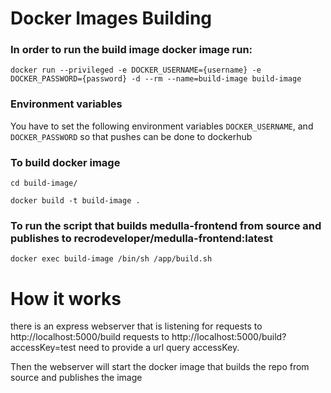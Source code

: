 # Docker Images Building

### In order to run the build image docker image run:

`docker run --privileged -e DOCKER_USERNAME={username} -e DOCKER_PASSWORD={password} -d --rm --name=build-image build-image`

### Environment variables
You have to set the following environment variables 
`DOCKER_USERNAME`, and `DOCKER_PASSWORD` so that pushes can be done to dockerhub

### To build docker image

`cd build-image/`

`docker build -t build-image .`

### To run the script that builds medulla-frontend from source and publishes to recrodeveloper/medulla-frontend:latest

`docker exec build-image /bin/sh /app/build.sh`


# How it works

<p>there is an express webserver that is listening for requests to http://localhost:5000/build
requests to http://localhost:5000/build?accessKey=test
need to provide a url query accessKey.

Then the webserver will start the docker image that builds the repo from source and publishes the image</p>



